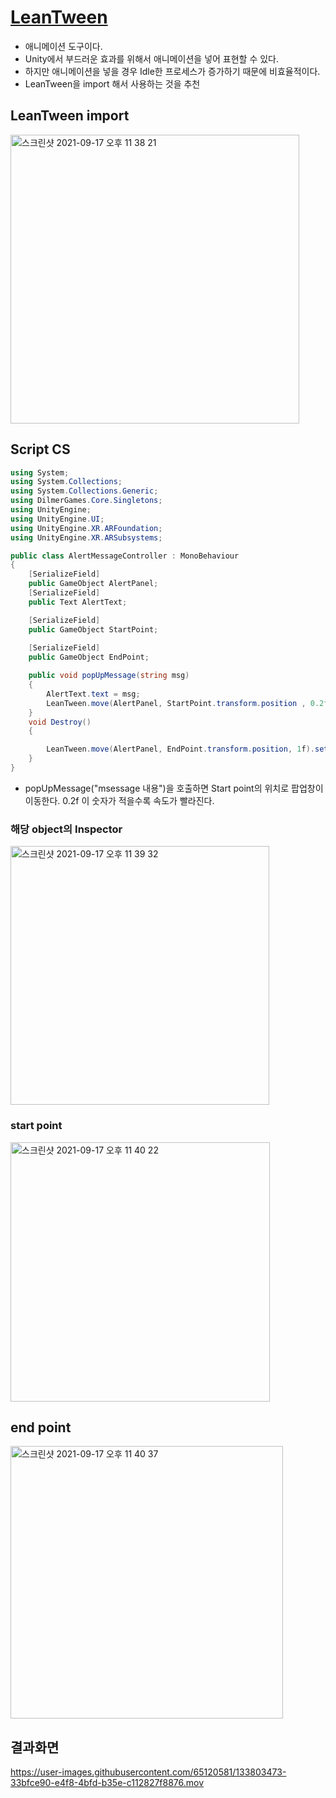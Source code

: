 # [LeanTween](https://assetstore.unity.com/packages/tools/animation/leantween-3595?locale=ko-KR)
- 애니메이션 도구이다.
- Unity에서 부드러운 효과를 위해서 애니메이션을 넣어 표현할 수 있다.
- 하지만 애니메이션을 넣을 경우 Idle한 프로세스가 증가하기 때문에 비효율적이다.
- LeanTween을 import 해서 사용하는 것을 추천


## LeanTween import
<img width="462" alt="스크린샷 2021-09-17 오후 11 38 21" src="https://user-images.githubusercontent.com/65120581/133801323-192e9e75-c4d4-47fe-9eb7-204e63e521c9.png">


## Script CS
```c#
using System;
using System.Collections;
using System.Collections.Generic;
using DilmerGames.Core.Singletons;
using UnityEngine;
using UnityEngine.UI;
using UnityEngine.XR.ARFoundation;
using UnityEngine.XR.ARSubsystems;

public class AlertMessageController : MonoBehaviour
{   
    [SerializeField]
    public GameObject AlertPanel;
    [SerializeField]
    public Text AlertText;

    [SerializeField]
    public GameObject StartPoint;
    
    [SerializeField]
    public GameObject EndPoint;

    public void popUpMessage(string msg)
    {
        AlertText.text = msg;
        LeanTween.move(AlertPanel, StartPoint.transform.position , 0.2f).setOnComplete(Destroy);
    }
    void Destroy()
    {

        LeanTween.move(AlertPanel, EndPoint.transform.position, 1f).setDelay(1f);
    }
}

```
- popUpMessage("msessage 내용")을 호출하면 Start point의 위치로 팝업창이 이동한다. 0.2f 이 숫자가 적을수록 속도가 빨라진다.
### 해당 object의 Inspector

<img width="414" alt="스크린샷 2021-09-17 오후 11 39 32" src="https://user-images.githubusercontent.com/65120581/133801482-44982d54-6820-4de8-ac4c-7ffa6089cacf.png">

### start point
<img width="415" alt="스크린샷 2021-09-17 오후 11 40 22" src="https://user-images.githubusercontent.com/65120581/133801610-c9245d28-9f81-430c-a3ea-58966d2d63f3.png">

## end point 
<img width="436" alt="스크린샷 2021-09-17 오후 11 40 37" src="https://user-images.githubusercontent.com/65120581/133801652-545bc84b-128c-4d0d-a1d8-8d8009bb32eb.png">


## 결과화면


https://user-images.githubusercontent.com/65120581/133803473-33bfce90-e4f8-4bfd-b35e-c112827f8876.mov



